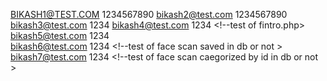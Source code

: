 BIKASH1@TEST.COM    1234567890
bikash2@test.com    1234567890
bikash3@test.com    1234
bikash4@test.com    1234      <!--test of fintro.php>
bikash5@test.com    1234  
bikash6@test.com    1234    <!--test of face scan saved in db or not >
bikash7@test.com    1234    <!--test of face scan caegorized by id in db or not >